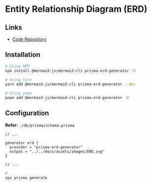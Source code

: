 # Entity Relationship Diagram (ERD)

## Links

- [Code Repository](https://github.com/keonik/prisma-erd-generator)

## Installation

```sh
# Using NPM
npm install @mermaid-js/mermaid-cli prisma-erd-generator -D

# Using Yarn
yarn add @mermaid-js/mermaid-cli prisma-erd-generator --dev

# Using pnpm
pnpm add @mermaid-js/mermaid-cli prisma-erd-generator -D
```

## Configuration

**Refer:** `./db/prisma/schema.prisma`

```prisma
// ...

generator erd {
  provider = "prisma-erd-generator"
  output = "../../docs/assets/images/ERD.svg"
}

// ...
```

```sh
#
npx prisma generate
```
